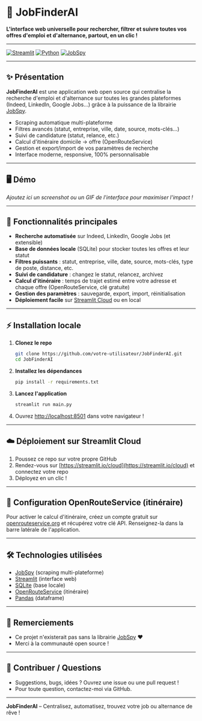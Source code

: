 # 🚀 JobFinderAI

**L'interface web universelle pour rechercher, filtrer et suivre toutes vos offres d'emploi et d'alternance, partout, en un clic !**

---

[![Streamlit](https://img.shields.io/badge/Streamlit-Cloud-red?logo=streamlit)](https://streamlit.io/) [![Python](https://img.shields.io/badge/Python-3.10+-blue?logo=python)](https://www.python.org/) [![JobSpy](https://img.shields.io/badge/Powered%20by-JobSpy-green)](https://github.com/speedyapply/JobSpy)

---

## ✨ Présentation

**JobFinderAI** est une application web open source qui centralise la recherche d'emploi et d'alternance sur toutes les grandes plateformes (Indeed, LinkedIn, Google Jobs...) grâce à la puissance de la librairie [JobSpy](https://github.com/speedyapply/JobSpy).

- Scraping automatique multi-plateforme
- Filtres avancés (statut, entreprise, ville, date, source, mots-clés...)
- Suivi de candidature (statut, relance, etc.)
- Calcul d'itinéraire domicile → offre (OpenRouteService)
- Gestion et export/import de vos paramètres de recherche
- Interface moderne, responsive, 100% personnalisable

---

## 🖥️ Démo

*Ajoutez ici un screenshot ou un GIF de l'interface pour maximiser l'impact !*

---

## 🚀 Fonctionnalités principales

- **Recherche automatisée** sur Indeed, LinkedIn, Google Jobs (et extensible)
- **Base de données locale** (SQLite) pour stocker toutes les offres et leur statut
- **Filtres puissants** : statut, entreprise, ville, date, source, mots-clés, type de poste, distance, etc.
- **Suivi de candidature** : changez le statut, relancez, archivez
- **Calcul d'itinéraire** : temps de trajet estimé entre votre adresse et chaque offre (OpenRouteService, clé gratuite)
- **Gestion des paramètres** : sauvegarde, export, import, réinitialisation
- **Déploiement facile** sur [Streamlit Cloud](https://streamlit.io/cloud) ou en local

---

## ⚡ Installation locale

1. **Clonez le repo**
   ```bash
   git clone https://github.com/votre-utilisateur/JobFinderAI.git
   cd JobFinderAI
   ```
2. **Installez les dépendances**
   ```bash
   pip install -r requirements.txt
   ```
3. **Lancez l'application**
   ```bash
   streamlit run main.py
   ```
4. Ouvrez [http://localhost:8501](http://localhost:8501) dans votre navigateur !

---

## ☁️ Déploiement sur Streamlit Cloud

1. Poussez ce repo sur votre propre GitHub
2. Rendez-vous sur [https://streamlit.io/cloud](https://streamlit.io/cloud) et connectez votre repo
3. Déployez en un clic !

---

## 🔑 Configuration OpenRouteService (itinéraire)

Pour activer le calcul d'itinéraire, créez un compte gratuit sur [openrouteservice.org](https://openrouteservice.org/sign-up/) et récupérez votre clé API. Renseignez-la dans la barre latérale de l'application.

---

## 🛠️ Technologies utilisées
- [JobSpy](https://github.com/speedyapply/JobSpy) (scraping multi-plateforme)
- [Streamlit](https://streamlit.io/) (interface web)
- [SQLite](https://www.sqlite.org/index.html) (base locale)
- [OpenRouteService](https://openrouteservice.org/) (itinéraire)
- [Pandas](https://pandas.pydata.org/) (dataframe)

---

## 🙏 Remerciements
- Ce projet n'existerait pas sans la librairie [JobSpy](https://github.com/speedyapply/JobSpy) ❤️
- Merci à la communauté open source !

---

## 📣 Contribuer / Questions
- Suggestions, bugs, idées ? Ouvrez une issue ou une pull request !
- Pour toute question, contactez-moi via GitHub.

---

**JobFinderAI** – Centralisez, automatisez, trouvez votre job ou alternance de rêve !
